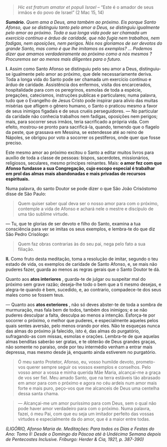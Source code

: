 > *Hic est fratrum amator et populi Israel* – “Este é o amador de seus irmãos e do povo de Israel” (2 Mac 15, 14)

***Sumário.** Quem ama a Deus, ama também ao próximo. Eis porque Santo Afonso, que se distinguiu tanto pelo amor a Deus, se distinguiu igualmente pelo amor ao próximo. Toda a sua longa vida pode ser chamada um exercício contínuo e árduo de caridade, que não fugia nem trabalhos, nem fadigas, nem oposições, nem perigos. Nós nos gloriamos de ser devotos do grande Santo, mas como é que lhe imitamos os exemplos? … Podemos dizer que amamos verdadeiramente ao próximo como a nós mesmos ? Procuremos ser ao menos mais diligentes para o futuro.* 

**I.** Assim como Santo Afonso se distinguiu pelo seu amor a Deus, distinguiu-se igualmente pelo amor ao próximo, que dele necessariamente deriva. Toda a longa vida do Santo pode ser chamada um exercício contínuo e árduo de caridade. Assistência dos enfermos, visita dos encarcerados, hospitalidade para com os peregrinos, esmolas de toda a espécie, pregações, catecismos, instruções publicas e particulares; numa palavra, tudo que o Evangelho de Jesus Cristo pode inspirar para alivio das muitas misérias que afligem o gênero humano, o Santo o praticou mesmo a favor de seus inimigos figadais e de seus cruéis perseguidores. — No particular da caridade não conhecia trabalhos nem fadigas, oposições nem perigos; mais, para socorrer seus irmãos, teria sacrificado a própria vida. Com efeito, mostrou-se pronto para sacrificá-la, quando, temendo que o flagelo da peste, que grassava em Messina, se estendesse até ao reino de Nápoles, se obrigou por voto a socorrer os pestíferos, onde quer que fosse preciso.

Este mesmo amor ao próximo excitou o Santo a editar muitos livros para auxílio de toda a classe de pessoas: bispos, sacerdotes, missionários, religiosos, seculares, mesmo príncipes reinantes. Mais: **o amor fez com que Afonso fundasse a sua Congregação, cujo escopo especial é trabalhar em prol das almas mais abandonadas e mais privadas de recursos espirituais.**

Numa palavra, do santo Doutor se pode dizer o que São João Crisóstomo disse de São Paulo:

> Quem quiser saber qual deva ser o nosso amor para com o próximo, contemple a vida de Afonso e achará nele o mestre e discípulo de uma tão sublime virtude.

— Tu, que te glorias de ser devoto e filho do Santo, examina a tua consciência para ver se imitas os seus exemplos, e lembra-te do que diz São Pedro Crisólogo:

> Quem faz obras contrarias às do seu pai, nega pelo fato a sua filiação.

**II.** Como fruto desta meditação, toma a resolução de imitar, segundo o teu estado de vida, os exemplos de caridade de Santo Afonso, e, se mais não puderes fazer, guarda ao menos as regras gerais que o Santo Doutor te dá.

Quanto aos **atos interiores** , guarda-te de julgar ou suspeitar mal do próximo sem grave razão; deseja-lhe todo o bem que a ti mesmo desejas, e alegra-te quando é bem, sucedido, e, ao contrario, compadece-te dos seus males como se fossem teus.

— Quanto aos **atos exteriores** , não só deves abster-te de toda a sombra de murmuração, mas fala bem de todos, também dos inimigos; e se não puderes desculpar a falta, desculpa ao menos a intenção. Esforça-te por socorrer o próximo, o melhor que puderes, e especialmente aqueles pelos quais sentes aversão, pelo menos orando por eles. Não te esqueças nunca das almas do próximo já falecido, isto é, das almas do purgatório, sufragando-as com missas, esmolas e orações. Lembra-te de que aquelas almas benditas saberão ser gratas, e te obterão de Deus grandes graças, não somente no paraíso, onde por teu intermédio venham a entrar mais depressa, mas mesmo desde já, enquanto ainda estiverem no purgatório.

> Ó meu santo Protetor, Afonso, eu, vosso humilde devoto, prometo-vos querer sempre seguir os vossos exemplos e conselhos. Pelo vosso amor a vossa e minha querida Mãe Maria, alcançai-me a graça de vos ser fiel. Meu amado Santo, que na terra estáveis tão abrasado em amor para com o próximo e agora no céu ardeis num amor mais forte e mais puro, peço-vos que me alcanceis de Deus uma centelha dessa santa chama.

> — Alcançai-me um amor puríssimo para com Deus, sem o qual não pode haver amor verdadeiro para com o próximo. Numa palavra, fazei, ó meu Pai, com que eu seja um imitador perfeito das vossas virtudes e especialmente da do amor, que é a maior entre todas.

*(LIGÓRIO, Afonso Maria de. Meditações: Para todos os Dias e Festas do Ano: Tomo II: Desde o Domingo da Páscoa até à Undécima Semana depois de Pentecostes Inclusive. Friburgo: Herder & Cia, 1921, p. 387-390)*